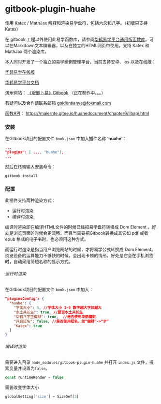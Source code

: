 # gitbook-plugin-huahe

使用 Katex / MathJax 解释和渲染易学盘符，包括六爻和八字。（初版只支持Katex）

在 gitbook 工程以外使用此易学函数库，请参阅[华鹤易学平台通用版函数库](https://maiernte.gitee.io/huahedocument/chapter6/)。可以在Markdown文本编辑器，以及在独立的HTML网页中使用。支持 Katex 和 MathJax 两个渲染库。



本人同时开发了一个独立的易学案例管理平台，当前支持安卓、ios 以及在线版：

[华鹤易学在线版](https://maiernte.gitee.io/huahe/)

[华鹤易学平台文档](https://maiernte.gitee.io/huahedocument/)



演示网站： [《增删卜易》Gitbook](https://maiernte.gitee.io/zengshan/) （正在制作中。。。）



有疑问以及合作请联系邮箱 goldentianya@foxmail.com

[函数API](https://maiernte.gitee.io/huahedocument/chapter6/libapi.html)： https://maiernte.gitee.io/huahedocument/chapter6/libapi.html



### 安装

在Gitbook项目的配置文件 `book.json` 中加入插件名称 '**huahe**'：

```json
...
"plugins": [ ..., "huahe"],
...
```

然后在终端输入安装命令：

`gitbook install`



### 配置

此插件支持两种渲染方式：

- 运行时渲染
- 编译时渲染



编译时渲染即在编译HTML文件的时候已经把易学盘符转换成 Dom Element 。好处是浏览页面的时候会更流畅。而且当需要把Gitbook转换成其它如 pdf 或者 epub 格式的电子书时，也必须用这种方式。



而运行时渲染是指当用户浏览网站的时候，才将易学公式转换成 Dom Element。浏览设备的运算能力不够快的时候，会出现卡顿的情形。好处是它会在手机浏览时，自动采用简短名称的显示方式。



###### 运行时渲染

在Gitbook项目的配置文件 `book.json` 中加入：

```json
"pluginsConfig": {
  "huahe": { 
    "字体大小": 5, //字体大小 1~9 数字越大字体越大
    "水土共长生": true, //是否水土共长生
    "华鹤八字正偏财": true,  //是否使用华鹤偏财
    "开启短名": false, //是否使用短名，如“偏财”->“才”
    "Katex": true
  }
}
```



###### 编译时渲染

需要进入目录 `node_modules/gitbook-plugin-huahe` 并打开 `index.js` 文件，搜索变量并设置为`false`。

 ```javascript
 const runtimeRender = false
 ```

需要改变字体大小

```javascript
globalSetting['size'] = SizeDef[3]
```

